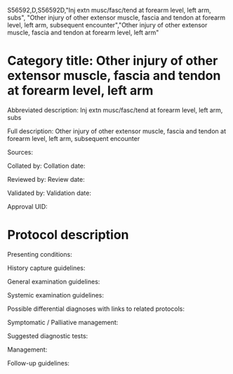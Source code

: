 S56592,D,S56592D,"Inj extn musc/fasc/tend at forearm level, left arm, subs", "Other injury of other extensor muscle, fascia and tendon at forearm level, left arm, subsequent encounter","Other injury of other extensor muscle, fascia and tendon at forearm level, left arm"
# Category title: Other injury of other extensor muscle, fascia and tendon at forearm level, left arm

Abbreviated description: Inj extn musc/fasc/tend at forearm level, left arm, subs

Full description: Other injury of other extensor muscle, fascia and tendon at forearm level, left arm, subsequent encounter

Sources:

Collated by:
Collation date:

Reviewed by:
Review date:

Validated by:
Validation date:

Approval UID:

# Protocol description

Presenting conditions:

History capture guidelines:

General examination guidelines:

Systemic examination guidelines:

Possible differential diagnoses with links to related protocols:

Symptomatic / Palliative management:

Suggested diagnostic tests:

Management:

Follow-up guidelines:
